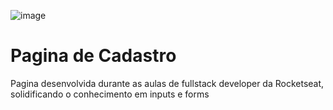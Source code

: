 ![image](https://github.com/user-attachments/assets/224d4f35-e587-4afd-a71b-fea24ad384d0)


<h1>Pagina de Cadastro</h1>

<p>Pagina desenvolvida durante as aulas de fullstack developer da Rocketseat, solidificando o conhecimento em inputs e forms </p>
